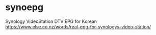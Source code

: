 # synoepg
Synology VideoStation DTV EPG for Korean  
https://www.else.co.nz/words/real-epg-for-synologys-video-station/  
